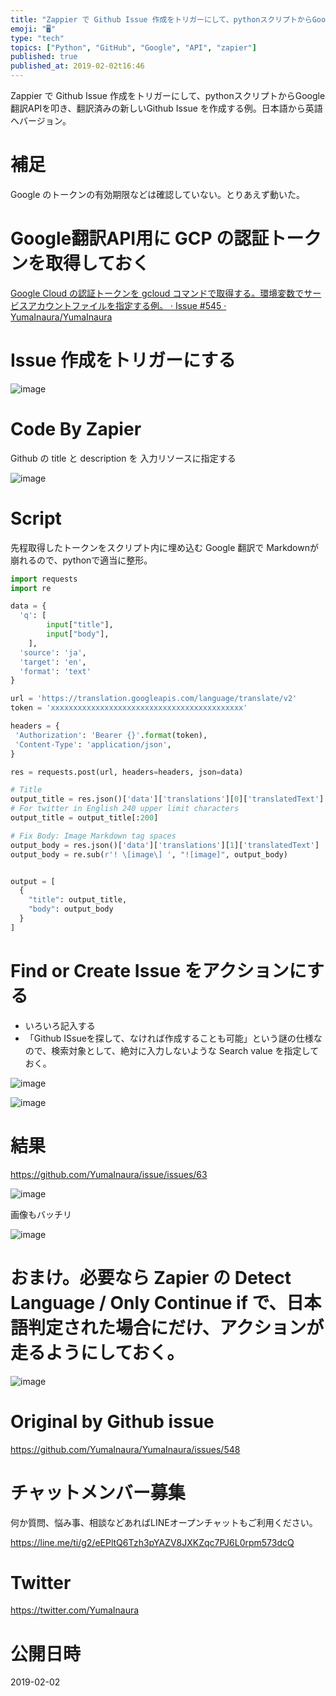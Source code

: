 ```yaml
---
title: "Zappier で Github Issue 作成をトリガーにして、pythonスクリプトからGoogle翻訳APIを叩き、翻訳済みの新しい"
emoji: "🖥"
type: "tech"
topics: ["Python", "GitHub", "Google", "API", "zapier"]
published: true
published_at: 2019-02-02t16:46
---
```


Zappier で Github Issue 作成をトリガーにして、pythonスクリプトからGoogle翻訳APIを叩き、翻訳済みの新しいGithub Issue を作成する例。日本語から英語へバージョン。

# 補足

Google のトークンの有効期限などは確認していない。とりあえず動いた。

# Google翻訳API用に GCP の認証トークンを取得しておく

[Google Cloud の認証トークンを gcloud コマンドで取得する。環境変数でサービスアカウントファイルを指定する例。 · Issue #545 · YumaInaura/YumaInaura](https://github.com/YumaInaura/YumaInaura/issues/545)

# Issue 作成をトリガーにする

![image](https://user-images.githubusercontent.com/13635059/52161371-86b87280-2707-11e9-866a-5260655d30bf.png)

# Code By Zapier 

Github の title と description を 入力リソースに指定する

![image](https://user-images.githubusercontent.com/13635059/52161410-e9117300-2707-11e9-8e73-ac194f9e3c8f.png)



# Script

先程取得したトークンをスクリプト内に埋め込む
Google 翻訳で Markdownが崩れるので、pythonで適当に整形。

```py
import requests
import re

data = {
  'q': [
        input["title"],
        input["body"],
    ],
  'source': 'ja',
  'target': 'en',
  'format': 'text'
}

url = 'https://translation.googleapis.com/language/translate/v2'
token = 'xxxxxxxxxxxxxxxxxxxxxxxxxxxxxxxxxxxxxxxxxxx'

headers = {
 'Authorization': 'Bearer {}'.format(token),
 'Content-Type': 'application/json',
}

res = requests.post(url, headers=headers, json=data)

# Title
output_title = res.json()['data']['translations'][0]['translatedText']
# For twitter in English 240 upper limit characters
output_title = output_title[:200] 

# Fix Body: Image Markdown tag spaces
output_body = res.json()['data']['translations'][1]['translatedText']
output_body = re.sub(r'! \[image\] ', "![image]", output_body)


output = [
  {
    "title": output_title,
    "body": output_body
  }
]
```

# Find or Create Issue をアクションにする

- いろいろ記入する
- 「Github ISsueを探して、なければ作成することも可能」という謎の仕様なので、検索対象として、絶対に入力しないような Search value を指定しておく。

![image](https://user-images.githubusercontent.com/13635059/52161437-3e4d8480-2708-11e9-93d5-fd04c6c93de2.png)

![image](https://user-images.githubusercontent.com/13635059/52161442-43aacf00-2708-11e9-8ecd-1ecc955ccac5.png)

# 結果

https://github.com/YumaInaura/issue/issues/63

![image](https://user-images.githubusercontent.com/13635059/52161460-79e84e80-2708-11e9-9857-3bcb74853452.png)

画像もバッチリ

![image](https://user-images.githubusercontent.com/13635059/52161462-81a7f300-2708-11e9-9a50-d35b8e808d57.png)




# おまけ。必要なら Zapier の Detect Language / Only Continue if で、日本語判定された場合にだけ、アクションが走るようにしておく。

![image](https://user-images.githubusercontent.com/13635059/52161375-9637bb80-2707-11e9-9f05-b21c336e5fb3.png)


# Original by Github issue

https://github.com/YumaInaura/YumaInaura/issues/548








<!-- Update From Qiita API -->

# チャットメンバー募集


何か質問、悩み事、相談などあればLINEオープンチャットもご利用ください。

https://line.me/ti/g2/eEPltQ6Tzh3pYAZV8JXKZqc7PJ6L0rpm573dcQ





# Twitter


https://twitter.com/YumaInaura


<!-- Update From Qiita API -->



# 公開日時

2019-02-02
